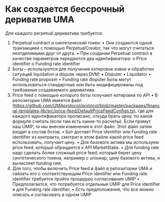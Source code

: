 # Как создается бессрочный дериватив UMA

Для каждого perpetual дериватива требуется:
1) Perpetual contract и синтетический токен:
•	Они создаются одной транзакцией c помощью PerpetualCreator, так что могут считаться неотделимыми друг от друга.
•	При создании Perpetual contract в качестве параметров передаются два идентификатора:
o	Price identifier
o	Funding rate identifier
2) Боты – используются для получения котировок извне и обработки ситуаций liquidation и dispute через DVM:
•	Disputer
•	Liquidator
•	Funding rate proposer
•	Funding rate disputer
Боты могут использоваться стандартные или быть модифицированы под требования создаваемого дериватива.
3) Price feed с помощью которого боты получают котировки по API
•	В репозитории UMA имеется файл (https://github.com/UMAprotocol/protocol/blob/master/packages/financial-templates-lib/src/price-feed/DefaultPriceFeedConfigs.ts), где для каждого идентификатора прописано, откуда брать цену, по какой формуле считать (если там есть какие-то расчеты). Если примут наш UMIP, то мы внесем изменения в этот файл. Этот файл затем входит в состав ботов. 
•	Бот достает Price identifier или Funding rate identifier из контракта, смотрит в этом файле какой price feed использовать, получает цену.
•	Для базового актива мы используем price feed, который обращается к API MarketStake. 
•	Для funding rate надо сделать более сложный price feed, который берет цену синтетического токена, например с uniswap, цену базового актива, и вычисляет funding rate.
4) Для того, чтобы включить Price feed в файл в репозитории UMA и связать его с соответствующим Price identifier или Funding rate identifier требуется пройти процедуру согласования UMIP
•	Предполагается, что потребуется отдельные UMIP для Price identifier и для Funding rate identifier.
•	Есть предположение, что все можно описать и согласовать в одном UMIP
